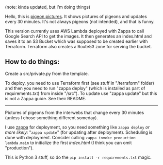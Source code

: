 (note: kinda updated, but I'm doing things)

Hello, this is [pigeon.pictures][1]. It shows pictures of pigeons and updates
every 30 minutes. It's not always pigeons (not intended), and that is funny.

This version currently uses AWS Lambda deployed with Zappa to call Google
Search API to get the images. It then generates an index.html and saves it to
an S3 Bucket which was supposed to be created earlier with Terraform. Terraform
also creates a Route53 zone for serving the bucket.

How to do things:
-----------------

Create a src/private.py from the template.

To deploy, you need to use Terraform first (see stuff in "/terraform" folder)
and then you need to run "zappa deploy" (which is installed as part of
requirements.txt) from inside "/src"). To update use "zappa update" but this is
not a Zappa guide. See their README.

[1]: http://pigeon.pictures

---

Pictures of pigeons from the interwebs that change every 30 minutes (unless I chose something different someday).

I use [zappa][zappa] for deployment, so you need something like `zappa deploy` _or more likely:_ "`zappa update`" (for updating after deployment). Scheduling is done with deployment. Consider calling `zappa invoke production lambda.main` to initialize the first _index.html_ (I think you can omit "production").

This is Python 3 stuff, so do the `pip install -r requirements.txt` magic.

[zappa]: https://www.zappa.io/

